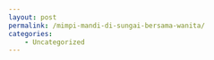 ```yaml
---
layout: post
permalink: /mimpi-mandi-di-sungai-bersama-wanita/
categories:
    - Uncategorized
---
```


